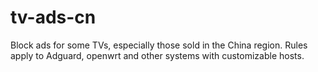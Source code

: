 # tv-ads-cn
Block ads for some TVs, especially those sold in the China region. Rules apply to Adguard, openwrt and other systems with customizable hosts.
